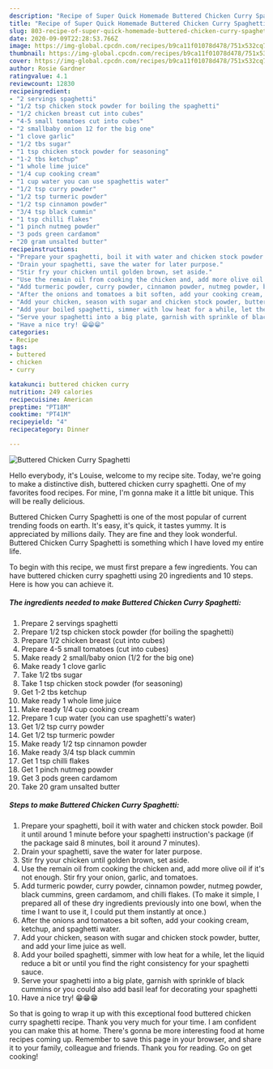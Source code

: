 ```yaml
---
description: "Recipe of Super Quick Homemade Buttered Chicken Curry Spaghetti"
title: "Recipe of Super Quick Homemade Buttered Chicken Curry Spaghetti"
slug: 803-recipe-of-super-quick-homemade-buttered-chicken-curry-spaghetti
date: 2020-09-09T22:28:53.766Z
image: https://img-global.cpcdn.com/recipes/b9ca11f01078d478/751x532cq70/buttered-chicken-curry-spaghetti-recipe-main-photo.jpg
thumbnail: https://img-global.cpcdn.com/recipes/b9ca11f01078d478/751x532cq70/buttered-chicken-curry-spaghetti-recipe-main-photo.jpg
cover: https://img-global.cpcdn.com/recipes/b9ca11f01078d478/751x532cq70/buttered-chicken-curry-spaghetti-recipe-main-photo.jpg
author: Rosie Gardner
ratingvalue: 4.1
reviewcount: 12830
recipeingredient:
- "2 servings spaghetti"
- "1/2 tsp chicken stock powder for boiling the spaghetti"
- "1/2 chicken breast cut into cubes"
- "4-5 small tomatoes cut into cubes"
- "2 smallbaby onion 12 for the big one"
- "1 clove garlic"
- "1/2 tbs sugar"
- "1 tsp chicken stock powder for seasoning"
- "1-2 tbs ketchup"
- "1 whole lime juice"
- "1/4 cup cooking cream"
- "1 cup water you can use spaghettis water"
- "1/2 tsp curry powder"
- "1/2 tsp turmeric powder"
- "1/2 tsp cinnamon powder"
- "3/4 tsp black cummin"
- "1 tsp chilli flakes"
- "1 pinch nutmeg powder"
- "3 pods green cardamom"
- "20 gram unsalted butter"
recipeinstructions:
- "Prepare your spaghetti, boil it with water and chicken stock powder. Boil it until around 1 minute before your spaghetti instruction&#39;s package (if the package said 8 minutes, boil it around 7 minutes)."
- "Drain your spaghetti, save the water for later purpose."
- "Stir fry your chicken until golden brown, set aside."
- "Use the remain oil from cooking the chicken and, add more olive oil if it&#39;s not enough. Stir fry your onion, garlic, and tomatoes."
- "Add turmeric powder, curry powder, cinnamon powder, nutmeg powder, black cummins, green cardamom, and chilli flakes. (To make it simple, I prepared all of these dry ingredients previously into one bowl, when the time I want to use it, I could put them instantly at once.)"
- "After the onions and tomatoes a bit soften, add your cooking cream, ketchup, and spaghetti water."
- "Add your chicken, season with sugar and chicken stock powder, butter, and add your lime juice as well."
- "Add your boiled spaghetti, simmer with low heat for a while, let the liquid reduce a bit or until you find the right consistency for your spaghetti sauce."
- "Serve your spaghetti into a big plate, garnish with sprinkle of black cummins or you could also add basil leaf for decorating your spaghetti"
- "Have a nice try! 😁😁😁"
categories:
- Recipe
tags:
- buttered
- chicken
- curry

katakunci: buttered chicken curry 
nutrition: 249 calories
recipecuisine: American
preptime: "PT18M"
cooktime: "PT41M"
recipeyield: "4"
recipecategory: Dinner

---
```



![Buttered Chicken Curry Spaghetti](https://img-global.cpcdn.com/recipes/b9ca11f01078d478/751x532cq70/buttered-chicken-curry-spaghetti-recipe-main-photo.jpg)

Hello everybody, it's Louise, welcome to my recipe site. Today, we're going to make a distinctive dish, buttered chicken curry spaghetti. One of my favorites food recipes. For mine, I'm gonna make it a little bit unique. This will be really delicious.

Buttered Chicken Curry Spaghetti is one of the most popular of current trending foods on earth. It's easy, it's quick, it tastes yummy. It is appreciated by millions daily. They are fine and they look wonderful. Buttered Chicken Curry Spaghetti is something which I have loved my entire life.




To begin with this recipe, we must first prepare a few ingredients. You can have buttered chicken curry spaghetti using 20 ingredients and 10 steps. Here is how you can achieve it.

<!--inarticleads1-->

##### The ingredients needed to make Buttered Chicken Curry Spaghetti:

1. Prepare 2 servings spaghetti
1. Prepare 1/2 tsp chicken stock powder (for boiling the spaghetti)
1. Prepare 1/2 chicken breast (cut into cubes)
1. Prepare 4-5 small tomatoes (cut into cubes)
1. Make ready 2 small/baby onion (1/2 for the big one)
1. Make ready 1 clove garlic
1. Take 1/2 tbs sugar
1. Take 1 tsp chicken stock powder (for seasoning)
1. Get 1-2 tbs ketchup
1. Make ready 1 whole lime juice
1. Make ready 1/4 cup cooking cream
1. Prepare 1 cup water (you can use spaghetti&#39;s water)
1. Get 1/2 tsp curry powder
1. Get 1/2 tsp turmeric powder
1. Make ready 1/2 tsp cinnamon powder
1. Make ready 3/4 tsp black cummin
1. Get 1 tsp chilli flakes
1. Get 1 pinch nutmeg powder
1. Get 3 pods green cardamom
1. Take 20 gram unsalted butter




<!--inarticleads2-->

##### Steps to make Buttered Chicken Curry Spaghetti:

1. Prepare your spaghetti, boil it with water and chicken stock powder. Boil it until around 1 minute before your spaghetti instruction&#39;s package (if the package said 8 minutes, boil it around 7 minutes).
1. Drain your spaghetti, save the water for later purpose.
1. Stir fry your chicken until golden brown, set aside.
1. Use the remain oil from cooking the chicken and, add more olive oil if it&#39;s not enough. Stir fry your onion, garlic, and tomatoes.
1. Add turmeric powder, curry powder, cinnamon powder, nutmeg powder, black cummins, green cardamom, and chilli flakes. (To make it simple, I prepared all of these dry ingredients previously into one bowl, when the time I want to use it, I could put them instantly at once.)
1. After the onions and tomatoes a bit soften, add your cooking cream, ketchup, and spaghetti water.
1. Add your chicken, season with sugar and chicken stock powder, butter, and add your lime juice as well.
1. Add your boiled spaghetti, simmer with low heat for a while, let the liquid reduce a bit or until you find the right consistency for your spaghetti sauce.
1. Serve your spaghetti into a big plate, garnish with sprinkle of black cummins or you could also add basil leaf for decorating your spaghetti
1. Have a nice try! 😁😁😁




So that is going to wrap it up with this exceptional food buttered chicken curry spaghetti recipe. Thank you very much for your time. I am confident you can make this at home. There's gonna be more interesting food at home recipes coming up. Remember to save this page in your browser, and share it to your family, colleague and friends. Thank you for reading. Go on get cooking!
